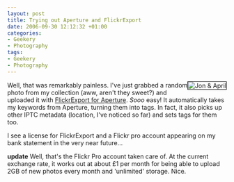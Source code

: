 ```yaml
---
layout: post
title: Trying out Aperture and FlickrExport
date: 2006-09-30 12:12:32 +01:00
categories:
- Geekery
- Photography
tags:
- Geekery
- Photography
---
```

<a href="http://www.flickr.com/photos/mathie/256251130/" title="Jon &amp; April"><img src="http://static.flickr.com/106/256251130_bcbf59c847_m.jpg" alt="Jon &amp; April" class="alignright" style="border: solid 1px #000000; float: right;" /></a>Well, that was remarkably painless.  I've just grabbed a random photo from my collection (aww, aren't they sweet?) and uploaded it with [FlickrExport for Aperture](http://connectedflow.com/flickrexport/aperture/).  *Sooo* easy!  It automatically takes my keywords from Aperture, turning them into tags.  In fact, it also picks up other IPTC metadata (location, I've noticed so far) and sets tags for them too.

I see a license for FlickrExport and a Flickr pro account appearing on my bank statement in the very near future...

**update** Well, that's the Flickr Pro account taken care of.  At the current exchange rate, it works out at about &pound;1 per month for being able to upload 2GB of new photos every month and 'unlimited' storage.  Nice.
